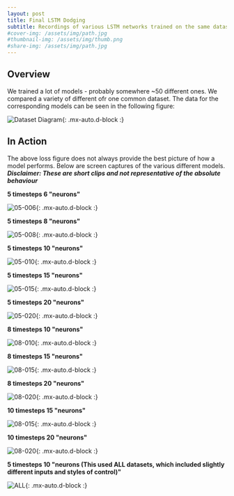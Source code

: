 ```yaml
---
layout: post
title: Final LSTM Dodging
subtitle: Recordings of various LSTM networks trained on the same datasets
#cover-img: /assets/img/path.jpg
#thumbnail-img: /assets/img/thumb.png
#share-img: /assets/img/path.jpg
---
```


## Overview
We trained a lot of models - probably somewhere ~50 different ones. We compared a variety of different ofr one common dataset. 
The data for the corresponding models can be seen in the following figure:

![Dataset Diagram](/ml_comprobofinal/img/LSTM_testing.svg){: .mx-auto.d-block :}

## In Action
The above loss figure does not always provide the best picture of how a model performs. Below are screen captures of the various different models.
***__Disclaimer: These are short clips and not representative of the absolute behaviour__***


__5 timesteps 6 "neurons"__

![05-006](/ml_comprobofinal/img/LSTM_05-006.gif){: .mx-auto.d-block :}

__5 timesteps 8 "neurons"__

![05-008](/ml_comprobofinal/img/LSTM_05-008.gif){: .mx-auto.d-block :}

__5 timesteps 10 "neurons"__

![05-010](/ml_comprobofinal/img/LSTM_05-010.gif){: .mx-auto.d-block :}

__5 timesteps 15 "neurons"__

![05-015](/ml_comprobofinal/img/LSTM_05_15.gif){: .mx-auto.d-block :}

__5 timesteps 20 "neurons"__

![05-020](/ml_comprobofinal/img/LSTM_05-020.gif){: .mx-auto.d-block :}

__8 timesteps 10 "neurons"__

![08-010](/ml_comprobofinal/img/LSTM_08_10_NICE.gif){: .mx-auto.d-block :}

__8 timesteps 15 "neurons"__

![08-015](/ml_comprobofinal/img/LSTM_08-015.gif){: .mx-auto.d-block :}

__8 timesteps 20 "neurons"__

![08-020](/ml_comprobofinal/img/LSTM_08_020.gif){: .mx-auto.d-block :}

__10 timesteps 15 "neurons"__

![08-015](/ml_comprobofinal/img/LSTM_10-015.gif){: .mx-auto.d-block :}

__10 timesteps 20 "neurons"__

![08-020](/ml_comprobofinal/img/LSTM_10-20.gif){: .mx-auto.d-block :}


__5 timesteps 10 "neurons (This used ALL datasets, which included slightly different inputs and styles of control)"__

![ALL](/ml_comprobofinal/img/LSTM_ALL_05_010.gif){: .mx-auto.d-block :}
